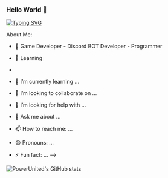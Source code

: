 ### Hello World 👋

[![Typing SVG](https://readme-typing-svg.herokuapp.com/?lines=Hello!+I'm+PowerUnited)](https://git.io/typing-svg)

About Me:

- 🔭 Game Developer - Discord BOT Developer - Programmer
- 🌱 Learning
- 

- 🌱 I’m currently learning ...
- 👯 I’m looking to collaborate on ...
- 🤔 I’m looking for help with ...
- 💬 Ask me about ...
- 📫 How to reach me: ...
- 😄 Pronouns: ...
- ⚡ Fun fact: ...
-->

![PowerUnited's GitHub stats](https://github-readme-stats.vercel.app/api?username=PowerUnited-Dev&show_icons=true&theme=radical)
